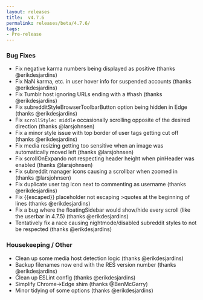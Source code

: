 ```yaml
---
layout: releases
title:  v4.7.6
permalink: releases/beta/4.7.6/
tags:
- Pre-release
---
```


### Bug Fixes

- Fix negative karma numbers being displayed as positive (thanks @erikdesjardins)
- Fix NaN karma, etc. in user hover info for suspended accounts (thanks @erikdesjardins)
- Fix Tumblr host ignoring URLs ending with a #hash (thanks @erikdesjardins)
- Fix subredditStyleBrowserToolbarButton option being hidden in Edge (thanks @erikdesjardins)
- Fix `scrollStyle: middle` occasionally scrolling opposite of the desired direction (thanks @larsjohnsen)
- Fix a minor style issue with top border of user tags getting cut off (thanks @erikdesjardins)
- Fix media resizing getting too sensitive when an image was automatically moved left (thanks @larsjohnsen)
- Fix scrollOnExpando not respecting header height when pinHeader was enabled (thanks @larsjohnsen)
- Fix subreddit manager icons causing a scrollbar when zoomed in (thanks @larsjohnsen)
- Fix duplicate user tag icon next to commenting as username (thanks @erikdesjardins)
- Fix {{escaped}} placeholder not escaping >quotes at the beginning of lines (thanks @erikdesjardins)
- Fix a bug where the floatingSidebar would show/hide every scroll (like the userbar in 4.7.5) (thanks @erikdesjardins)
- Tentatively fix a race causing nightmode/disabled subreddit styles to not be respected (thanks @erikdesjardins)

### Housekeeping / Other

- Clean up some media host detection logic (thanks @erikdesjardins)
- Backup filenames now end with the RES version number (thanks @erikdesjardins)
- Clean up ESLint config (thanks @erikdesjardins)
- Simplify Chrome->Edge shim (thanks @BenMcGarry)
- Minor tidying of some options (thanks @erikdesjardins)
